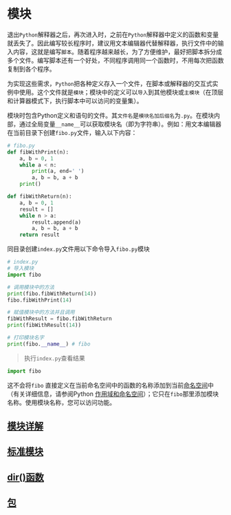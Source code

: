 # 模块

退出`Python`解释器之后，再次进入时，之前在`Python`解释器中定义的函数和变量就丢失了。因此编写较长程序时，建议用文本编辑器代替解释器，执行文件中的输入内容，这就是编写`脚本`。随着程序越来越长，为了方便维护，最好把脚本拆分成多个文件。编写脚本还有一个好处，不同程序调用同一个函数时，不用每次把函数复制到各个程序。

为实现这些需求，`Python`把各种定义存入一个文件，在脚本或解释器的交互式实例中使用。这个文件就是`模块`；模块中的定义可以`导入`到其他模块或`主模块`（在顶层和计算器模式下，执行脚本中可以访问的变量集）。

模块时包含Python定义和语句的文件。其`文件名`是`模块名加后缀名`为`.py`。在模块内部，通过全局变量`__name__`可以获取模块名（即为字符串）。例如：用文本编辑器在当前目录下创建`fibo.py`文件，输入以下内容：

```python
# fibo.py
def fibWithPrint(n):
    a, b = 0, 1
    while a < n:
        print(a, end=' ')
        a, b = b, a + b
    print()

def fibWithReturn(n):
    a, b = 0, 1
    result = []
    while n > a:
        result.append(a)
        a, b = b, a + b
    return result
```

同目录创建`index.py`文件用以下命令导入`fibo.py`模块

```python
# index.py
# 导入模块
import fibo

# 调用模块中的方法
print(fibo.fibWithReturn(14))
fibo.fibWithPrint(14)

# 赋值模块中的方法并且调用
fibWithResult = fibo.fibWithReturn
print(fibWithResult(14))

# 打印模块名字
print(fibo.__name__) # fibo
```

> 执行`index.py`查看结果

```python
import fibo
```

这不会将`fibo` 直接定义在当前命名空间中的函数的名称添加到当前[命名空间](https://docs.python.org/zh-cn/3/glossary.html#term-namespace)中（有关详细信息，请参阅Python [作用域和命名空间](https://docs.python.org/zh-cn/3/tutorial/classes.html#tut-scopes)）；它只在`fibo`那里添加模块名称。使用模块名称，您可以访问功能。

## [模块详解](./01_%E6%A8%A1%E5%9D%97%E8%AF%A6%E8%A7%A3/readme.md)

## [标准模块](./02_%E6%A0%87%E5%87%86%E6%A8%A1%E5%9D%97/readme.md)

## [dir()函数](./03_dir()%E5%87%BD%E6%95%B0/readme.md)

## [包](./04_%E5%8C%85/readme.md)